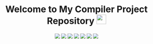 <h1 align="center"> 
    Welcome to My Compiler Project Repository <img src="https://raw.githubusercontent.com/MartinHeinz/MartinHeinz/master/wave.gif" width="30px">
</h1>

<h3 align="center">
    <img src="https://img.shields.io/badge/made%20by-Esfandiar%20Kiani-informational?style=plastic&cacheSeconds=3600">
    <img src="https://img.shields.io/badge/language-C-blueviolet?logo=c&style=plastic&cacheSeconds=3600&logoColor=orange&logoWidth=20">
    <img src="https://img.shields.io/badge/last%20version-v.2.0-success?style=plastic&cacheSeconds=3600">
    <img src="https://badges.frapsoft.com/os/v1/open-source.svg?v=103&style=plastic&cacheSeconds=3600">
    <img src="https://img.shields.io/github/issues/E-Kiani/ShBU-T04-CompilerProject?style=plastic&cacheSeconds=3600">
    <img src="https://img.shields.io/github/forks/E-Kiani/ShBU-T04-CompilerProject?style=plastic&cacheSeconds=3600">
    <img src="https://img.shields.io/github/stars/E-Kiani/ShBU-T04-CompilerProject?color=gold&style=plastic&cacheSeconds=3600">
</h3>

